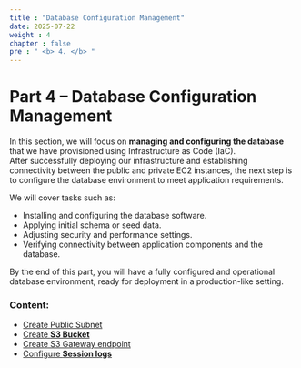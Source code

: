 ```yaml
---
title : "Database Configuration Management"
date: 2025-07-22
weight : 4
chapter : false
pre : " <b> 4. </b> "
---
```



# Part 4 – Database Configuration Management

In this section, we will focus on **managing and configuring the database** that we have provisioned using Infrastructure as Code (IaC).  
After successfully deploying our infrastructure and establishing connectivity between the public and private EC2 instances, the next step is to configure the database environment to meet application requirements.

We will cover tasks such as:
- Installing and configuring the database software.
- Applying initial schema or seed data.
- Adjusting security and performance settings.
- Verifying connectivity between application components and the database.

By the end of this part, you will have a fully configured and operational database environment, ready for deployment in a production-like setting.

### Content:

   - [Create Public Subnet](./4.1-updateiamrole/)
   - [Create **S3 Bucket**](./4.2-creates3bucket/)
   - [Create S3 Gateway endpoint](./4.3-creategwes3)
   - [Configure **Session logs**](./4.4-configsessionlogs/)